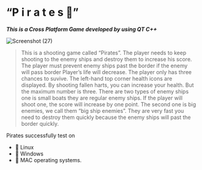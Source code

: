 # “P i r a t e s  :gun:” 
***This is a Cross Platform Game developed by using QT C++***

![Screenshot (27)](https://user-images.githubusercontent.com/35406756/66264474-7a9b2c80-e823-11e9-8607-18ed5df14edf.png)
																 
  >This is a shooting game called “Pirates”. The player needs to keep shooting to the enemy ships and destroy them to increase his score. The player must prevent enemy ships past the border if the enemy will pass border Player’s life will decrease. The player only has three chances to suvive. The left-hand top corner health icons are displayed. By shooting fallen harts, you can increase your health. But the maximum number is three. There are two types of enemy ships one is small boats they are regular enemy ships. If the player will shoot one, the score will increase by one point. The second one is big enemies, we call them “big ship enemies”. They are very fast you need to destroy them quickly because the enemy ships will past the border quickly. 

Pirates successfully test on
- :gun: Linux
- :gun: Windows
- :gun: MAC operating systems. 
